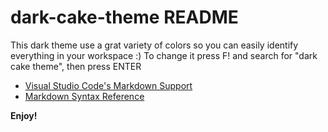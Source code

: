 # dark-cake-theme README

This dark theme use a grat variety of colors so you can easily identify everything in your workspace :)
To change it press F! and search for "dark cake theme", then press ENTER

* [Visual Studio Code's Markdown Support](http://code.visualstudio.com/docs/languages/markdown)
* [Markdown Syntax Reference](https://help.github.com/articles/markdown-basics/)

**Enjoy!**
